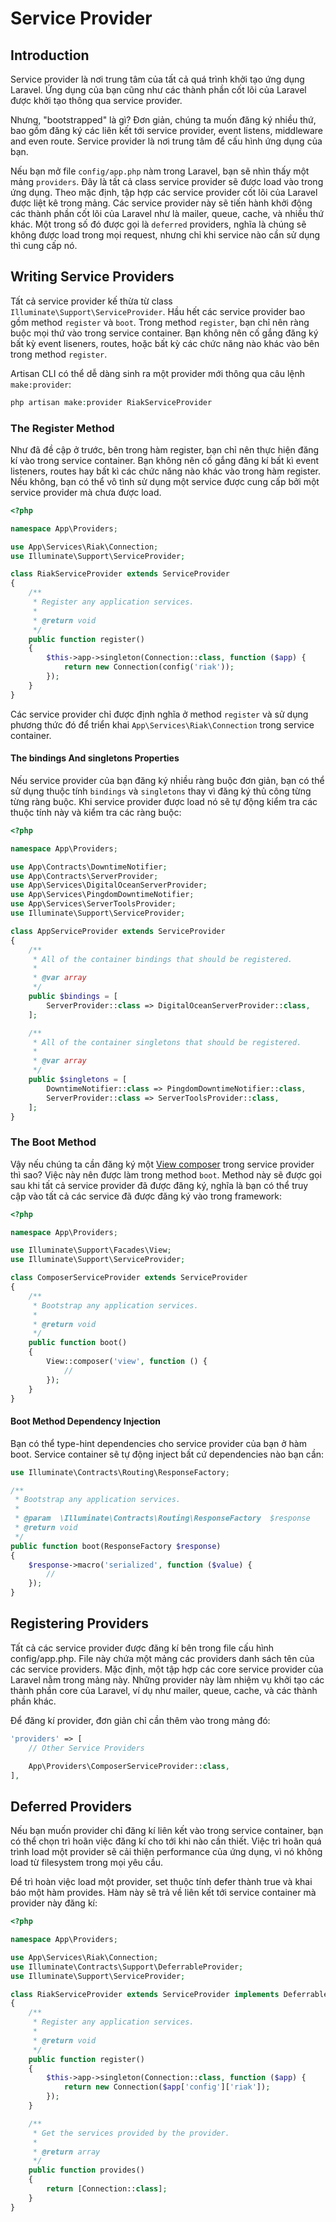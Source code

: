 # Service Provider
## Introduction

Service provider là nơi trung tâm của tất cả quá trình khởi tạo ứng dụng Laravel. Ứng dụng của bạn cũng như các thành phần
cốt lõi của Laravel được khởi tạo thông qua service provider.

Nhưng, "bootstrapped" là gì? Đơn giản, chúng ta muốn đăng ký nhiều thứ, bao gồm đăng ký các liên kết tới service provider,
event listens, middleware and even route. Service provider là nơi trung tâm để cấu hình ứng dụng của bạn.

Nếu bạn mở file `config/app.php` nàm trong Laravel, bạn sẽ nhìn thấy một mảng `providers`. Đây là tất cả class service
provider sẽ được load vào trong ứng dụng. Theo mặc định, tập hợp các service provider cốt lõi của Laravel được liệt kê 
trong mảng. Các service provider này sẽ tiến hành khởi động các thành phần cốt lõi của Laravel như là mailer, queue, cache,
và nhiều thứ khác. Một trong số đó được gọi là `deferred` providers, nghĩa là chúng sẽ không được load trong mọi request,
nhưng chỉ khi service nào cần sử dụng thì cung cấp nó.

## Writing Service Providers

Tất cả service provider kế thừa từ class `Illuminate\Support\ServiceProvider`. Hầu hết các service provider bao gồm method
`register` và `boot`. Trong method `register`, bạn chỉ nên ràng buộc mọi thứ vào trong service container. Bạn không nên
cố gắng đăng ký bất kỳ event liseners, routes, hoặc bất kỳ các chức năng nào khác vào bên trong method `register`.

Artisan CLI có thể dễ dàng sinh ra một provider mới thông qua câu lệnh `make:provider`:
```PHP
php artisan make:provider RiakServiceProvider
```

### The Register Method
Như đã đề cập ở trước, bên trong hàm register, bạn chỉ nên thực hiện đăng kí vào trong service container. Bạn không nên
cố gắng đăng kí bất kì event listeners, routes hay bất kì các chức năng nào khác vào trong hàm register. Nếu không, 
bạn có thể vô tình sử dụng một service được cung cấp bởi một service provider mà chưa được load.
```PHP
<?php

namespace App\Providers;

use App\Services\Riak\Connection;
use Illuminate\Support\ServiceProvider;

class RiakServiceProvider extends ServiceProvider
{
    /**
     * Register any application services.
     *
     * @return void
     */
    public function register()
    {
        $this->app->singleton(Connection::class, function ($app) {
            return new Connection(config('riak'));
        });
    }
}
```
Các service provider chỉ được định nghĩa ở method `register` và sử dụng phương thức đó để triển khai `App\Services\Riak\Connection`
 trong service container.

#### The bindings And singletons Properties
Nếu service provider của bạn đăng ký nhiều ràng buộc đơn giản, bạn có thể sử dụng thuộc tính `bindings` và `singletons`
thay vì đăng ký thủ công từng từng ràng buộc. Khi service provider được load nó sẽ tự động kiểm tra các thuộc tính này và
kiểm tra các ràng buộc:
```PHP
<?php

namespace App\Providers;

use App\Contracts\DowntimeNotifier;
use App\Contracts\ServerProvider;
use App\Services\DigitalOceanServerProvider;
use App\Services\PingdomDowntimeNotifier;
use App\Services\ServerToolsProvider;
use Illuminate\Support\ServiceProvider;

class AppServiceProvider extends ServiceProvider
{
    /**
     * All of the container bindings that should be registered.
     *
     * @var array
     */
    public $bindings = [
        ServerProvider::class => DigitalOceanServerProvider::class,
    ];

    /**
     * All of the container singletons that should be registered.
     *
     * @var array
     */
    public $singletons = [
        DowntimeNotifier::class => PingdomDowntimeNotifier::class,
        ServerProvider::class => ServerToolsProvider::class,
    ];
}
```

### The Boot Method
Vậy nếu chúng ta cần đăng ký một [View composer](https://laravel.com/docs/8.x/views#view-composers) trong service provider
thì sao? Việc này nên được làm trong method `boot`. Method này sẽ được gọi sau khi tất cả service provider đã được đăng ký,
nghĩa là bạn có thể truy cập vào tất cả các service đã được đăng ký vào trong framework:
```PHP
<?php

namespace App\Providers;

use Illuminate\Support\Facades\View;
use Illuminate\Support\ServiceProvider;

class ComposerServiceProvider extends ServiceProvider
{
    /**
     * Bootstrap any application services.
     *
     * @return void
     */
    public function boot()
    {
        View::composer('view', function () {
            //
        });
    }
}
```

#### Boot Method Dependency Injection
Bạn có thể type-hint dependencies cho service provider của bạn ở hàm boot. Service container sẽ tự động inject bất cứ 
dependencies nào bạn cần:
```PHP
use Illuminate\Contracts\Routing\ResponseFactory;

/**
 * Bootstrap any application services.
 *
 * @param  \Illuminate\Contracts\Routing\ResponseFactory  $response
 * @return void
 */
public function boot(ResponseFactory $response)
{
    $response->macro('serialized', function ($value) {
        //
    });
}
```

## Registering Providers
Tất cả các service provider được đăng kí bên trong file cấu hình config/app.php. File này chứa một mảng các providers
danh sách tên của các service providers. Mặc định, một tập hợp các core service provider của Laravel nằm trong mảng 
này. Những provider này làm nhiệm vụ khởi tạo các thành phần core của Laravel, ví dụ như mailer, queue, cache, và các
thành phần khác.

Để đăng kí provider, đơn giản chỉ cần thêm vào trong mảng đó:
```PHP
'providers' => [
    // Other Service Providers

    App\Providers\ComposerServiceProvider::class,
],
```

## Deferred Providers
Nếu bạn muốn provider chỉ đăng kí liên kết vào trong service container, bạn có thể chọn trì hoãn việc đăng kí cho tới 
khi nào cần thiết. Việc trì hoãn quá trình load một provider sẽ cải thiện performance của ứng dụng, vì nó không load
từ filesystem trong mọi yêu cầu.

Để trì hoàn việc load một provider, set thuộc tính defer thành true và khai báo một hàm provides. Hàm này sẽ trả về
liên kết tới service container mà provider này đăng kí:
```PHP
<?php

namespace App\Providers;

use App\Services\Riak\Connection;
use Illuminate\Contracts\Support\DeferrableProvider;
use Illuminate\Support\ServiceProvider;

class RiakServiceProvider extends ServiceProvider implements DeferrableProvider
{
    /**
     * Register any application services.
     *
     * @return void
     */
    public function register()
    {
        $this->app->singleton(Connection::class, function ($app) {
            return new Connection($app['config']['riak']);
        });
    }

    /**
     * Get the services provided by the provider.
     *
     * @return array
     */
    public function provides()
    {
        return [Connection::class];
    }
}
```